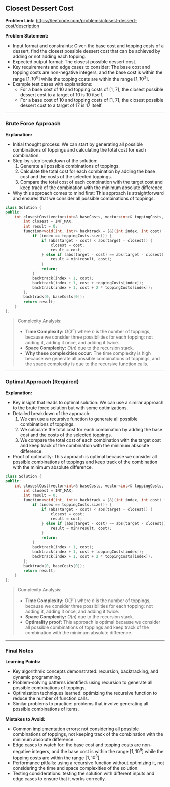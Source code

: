 ## Closest Dessert Cost
**Problem Link:** https://leetcode.com/problems/closest-dessert-cost/description

**Problem Statement:**
- Input format and constraints: Given the base cost and topping costs of a dessert, find the closest possible dessert cost that can be achieved by adding or not adding each topping.
- Expected output format: The closest possible dessert cost.
- Key requirements and edge cases to consider: The base cost and topping costs are non-negative integers, and the base cost is within the range $[1, 10^6]$ while the topping costs are within the range $[1, 10^3]$.
- Example test cases with explanations: 
    - For a base cost of 10 and topping costs of [1, 7], the closest possible dessert cost to a target of 10 is 10 itself.
    - For a base cost of 10 and topping costs of [1, 7], the closest possible dessert cost to a target of 17 is 17 itself.

---

### Brute Force Approach

**Explanation:**
- Initial thought process: We can start by generating all possible combinations of toppings and calculating the total cost for each combination.
- Step-by-step breakdown of the solution: 
    1. Generate all possible combinations of toppings.
    2. Calculate the total cost for each combination by adding the base cost and the costs of the selected toppings.
    3. Compare the total cost of each combination with the target cost and keep track of the combination with the minimum absolute difference.
- Why this approach comes to mind first: This approach is straightforward and ensures that we consider all possible combinations of toppings.

```cpp
class Solution {
public:
    int closestCost(vector<int>& baseCosts, vector<int>& toppingCosts, int target) {
        int closest = INT_MAX;
        int result = 0;
        function<void(int, int)> backtrack = [&](int index, int cost) {
            if (index == toppingCosts.size()) {
                if (abs(target - cost) < abs(target - closest)) {
                    closest = cost;
                    result = cost;
                } else if (abs(target - cost) == abs(target - closest)) {
                    result = min(result, cost);
                }
                return;
            }
            backtrack(index + 1, cost);
            backtrack(index + 1, cost + toppingCosts[index]);
            backtrack(index + 1, cost + 2 * toppingCosts[index]);
        };
        backtrack(0, baseCosts[0]);
        return result;
    }
};
```

> Complexity Analysis:
> - **Time Complexity:** $O(3^n)$ where $n$ is the number of toppings, because we consider three possibilities for each topping: not adding it, adding it once, and adding it twice.
> - **Space Complexity:** $O(n)$ due to the recursion stack.
> - **Why these complexities occur:** The time complexity is high because we generate all possible combinations of toppings, and the space complexity is due to the recursive function calls.

---

### Optimal Approach (Required)

**Explanation:**
- Key insight that leads to optimal solution: We can use a similar approach to the brute force solution but with some optimizations.
- Detailed breakdown of the approach: 
    1. We can use a recursive function to generate all possible combinations of toppings.
    2. We calculate the total cost for each combination by adding the base cost and the costs of the selected toppings.
    3. We compare the total cost of each combination with the target cost and keep track of the combination with the minimum absolute difference.
- Proof of optimality: This approach is optimal because we consider all possible combinations of toppings and keep track of the combination with the minimum absolute difference.

```cpp
class Solution {
public:
    int closestCost(vector<int>& baseCosts, vector<int>& toppingCosts, int target) {
        int closest = INT_MAX;
        int result = 0;
        function<void(int, int)> backtrack = [&](int index, int cost) {
            if (index == toppingCosts.size()) {
                if (abs(target - cost) < abs(target - closest)) {
                    closest = cost;
                    result = cost;
                } else if (abs(target - cost) == abs(target - closest)) {
                    result = min(result, cost);
                }
                return;
            }
            backtrack(index + 1, cost);
            backtrack(index + 1, cost + toppingCosts[index]);
            backtrack(index + 1, cost + 2 * toppingCosts[index]);
        };
        backtrack(0, baseCosts[0]);
        return result;
    }
};
```

> Complexity Analysis:
> - **Time Complexity:** $O(3^n)$ where $n$ is the number of toppings, because we consider three possibilities for each topping: not adding it, adding it once, and adding it twice.
> - **Space Complexity:** $O(n)$ due to the recursion stack.
> - **Optimality proof:** This approach is optimal because we consider all possible combinations of toppings and keep track of the combination with the minimum absolute difference.

---

### Final Notes

**Learning Points:**
- Key algorithmic concepts demonstrated: recursion, backtracking, and dynamic programming.
- Problem-solving patterns identified: using recursion to generate all possible combinations of toppings.
- Optimization techniques learned: optimizing the recursive function to reduce the number of function calls.
- Similar problems to practice: problems that involve generating all possible combinations of items.

**Mistakes to Avoid:**
- Common implementation errors: not considering all possible combinations of toppings, not keeping track of the combination with the minimum absolute difference.
- Edge cases to watch for: the base cost and topping costs are non-negative integers, and the base cost is within the range $[1, 10^6]$ while the topping costs are within the range $[1, 10^3]$.
- Performance pitfalls: using a recursive function without optimizing it, not considering the time and space complexities of the solution.
- Testing considerations: testing the solution with different inputs and edge cases to ensure that it works correctly.